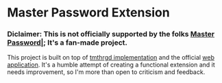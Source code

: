 # Master Password Extension

### Diclaimer: This is not officially supported by the folks [Master Password|](http://masterpassword.app); It's a fan-made project.   

This project is built on top of [tmthrgd implementation](https://github.com/tmthrgd/mpw-js) and the official [web application](https://gitlab.com/MasterPassword/MasterPassword/tree/master/platform-independent/web). It's a humble attempt of creating a functional extension and it needs improvement, so I'm more than open to criticism and feedback.



